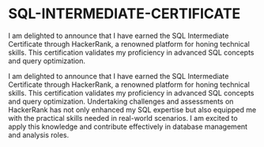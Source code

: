 # SQL-INTERMEDIATE-CERTIFICATE
 I am delighted to announce that I have earned the SQL Intermediate Certificate through HackerRank, a renowned platform for honing technical skills. This certification validates my proficiency in advanced SQL concepts and query optimization. 

I am delighted to announce that I have earned the SQL Intermediate Certificate through HackerRank, a renowned platform for honing technical skills. This certification validates my proficiency in advanced SQL concepts and query optimization. Undertaking challenges and assessments on HackerRank has not only enhanced my SQL expertise but also equipped me with the practical skills needed in real-world scenarios. I am excited to apply this knowledge and contribute effectively in database management and analysis roles.
